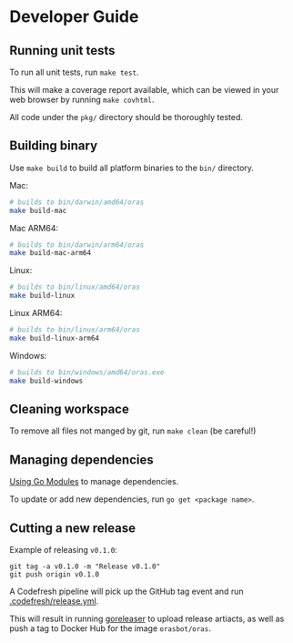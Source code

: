 # Developer Guide

## Running unit tests

To run all unit tests, run `make test`.

This will make a coverage report available, which can be viewed
in your web browser by running `make covhtml`.

All code under the `pkg/` directory should be thoroughly tested.

## Building binary

Use `make build` to build all platform binaries to the `bin/` directory.

Mac:

```bash
# builds to bin/darwin/amd64/oras
make build-mac
```
Mac ARM64:

```bash
# builds to bin/darwin/arm64/oras
make build-mac-arm64
```

Linux:

```bash
# builds to bin/linux/amd64/oras
make build-linux
```

Linux ARM64:

```bash
# builds to bin/linux/arm64/oras
make build-linux-arm64
```

Windows:

```bash
# builds to bin/windows/amd64/oras.exe
make build-windows
```

## Cleaning workspace

To remove all files not manged by git, run `make clean` (be careful!)

## Managing dependencies

[Using Go Modules](https://blog.golang.org/using-go-modules) to manage dependencies.

To update or add new dependencies, run `go get <package name>`.

## Cutting a new release

Example of releasing `v0.1.0`:
```
git tag -a v0.1.0 -m "Release v0.1.0"
git push origin v0.1.0
```

A Codefresh pipeline will pick up the GitHub tag event
and run [.codefresh/release.yml](.codefresh/release.yml).

This will result in running [goreleaser](https://goreleaser.com/)
to upload release artiacts, as well as push a tag to Docker Hub for
the image `orasbot/oras`.
